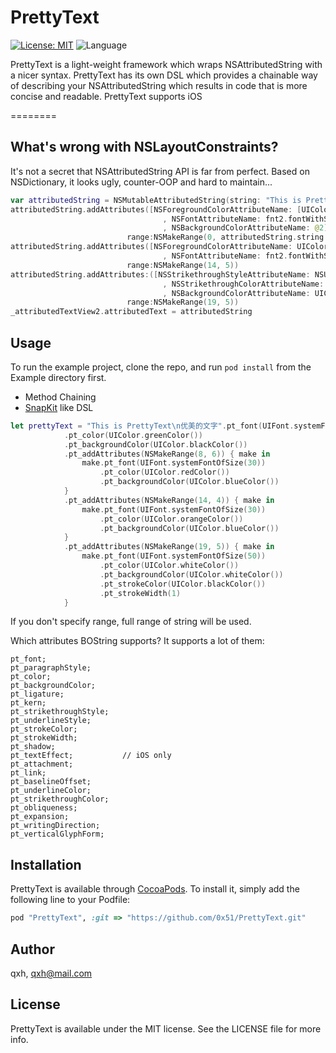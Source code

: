 # PrettyText

<!--[![Pod Version](https://img.shields.io/cocoapods/v/PrettyText.svg?style=flat)](http://cocoadocs.org/docsets/PrettyText/)-->
[![License: MIT](https://img.shields.io/badge/license-MIT-blue.svg?style=flat)](https://github.com/0x51/PrettyText/blob/master/LICENSE)
![Language](https://img.shields.io/badge/language-Swift-brightgreen.svg?style=flat)
<!--[![Build Status](https://travis-ci.org/PhamBaTho/BTNavigationDropdownMenu.svg?branch=master)](https://travis-ci.org/qxh/PrettyText)-->

PrettyText is a light-weight framework which wraps NSAttributedString with a nicer syntax. PrettyText has its own DSL which provides a chainable way of describing your NSAttributedString which results in code that is more concise and readable.
PrettyText supports iOS

========

## What's wrong with NSLayoutConstraints?
It's not a secret that NSAttributedString API is far from perfect. Based on NSDictionary, it looks ugly, counter-OOP and hard to maintain...

```swift
var attributedString = NSMutableAttributedString(string: "This is PrettyText\n优美的文字")
attributedString.addAttributes([NSForegroundColorAttributeName: [UIColor greenColor]
                                  , NSFontAttributeName: fnt2.fontWithSize(20)
                                  , NSBackgroundColorAttributeName: @2],
                          range:NSMakeRange(0, attributedString.string.charactors.count))
attributedString.addAttributes([NSForegroundColorAttributeName: UIColor.blueColor()
                                  , NSFontAttributeName: fnt2.fontWithSize(30)
                          range:NSMakeRange(14, 5))
attributedString.addAttributes:([NSStrikethroughStyleAttributeName: NSUnderlineStyleSingle.rawValue
                                  , NSStrikethroughColorAttributeName: UIColor.redColor()
                                  , NSBackgroundColorAttributeName: UIColor.yellowColor()]
                          range:NSMakeRange(19, 5))
_attributedTextView2.attributedText = attributedString
```

## Usage

To run the example project, clone the repo, and run `pod install` from the Example directory first.

* Method Chaining
* [SnapKit](https://github.com/SnapKit/SnapKit) like DSL

```swift
let prettyText = "This is PrettyText\n优美的文字".pt_font(UIFont.systemFontOfSize(20))
            .pt_color(UIColor.greenColor())
            .pt_backgroundColor(UIColor.blackColor())
            .pt_addAttributes(NSMakeRange(8, 6)) { make in
                make.pt_font(UIFont.systemFontOfSize(30))
                    .pt_color(UIColor.redColor())
                    .pt_backgroundColor(UIColor.blueColor())
            }
            .pt_addAttributes(NSMakeRange(14, 4)) { make in
                make.pt_font(UIFont.systemFontOfSize(30))
                    .pt_color(UIColor.orangeColor())
                    .pt_backgroundColor(UIColor.blueColor())
            }
            .pt_addAttributes(NSMakeRange(19, 5)) { make in
                make.pt_font(UIFont.systemFontOfSize(50))
                    .pt_color(UIColor.whiteColor())
                    .pt_backgroundColor(UIColor.whiteColor())
                    .pt_strokeColor(UIColor.blackColor())
                    .pt_strokeWidth(1)
            }
```

If you don't specify range, full range of string will be used.

Which attributes BOString supports? It supports a lot of them:

```
pt_font;
pt_paragraphStyle;
pt_color;
pt_backgroundColor;
pt_ligature;
pt_kern;
pt_strikethroughStyle;
pt_underlineStyle;
pt_strokeColor;
pt_strokeWidth;
pt_shadow;
pt_textEffect;           // iOS only
pt_attachment;
pt_link;
pt_baselineOffset;
pt_underlineColor;
pt_strikethroughColor;
pt_obliqueness;
pt_expansion;
pt_writingDirection;
pt_verticalGlyphForm;
```

## Installation

PrettyText is available through [CocoaPods](http://cocoapods.org). To install
it, simply add the following line to your Podfile:

```ruby
pod "PrettyText", :git => "https://github.com/0x51/PrettyText.git"
```

## Author

qxh, qxh@mail.com

## License

PrettyText is available under the MIT license. See the LICENSE file for more info.
